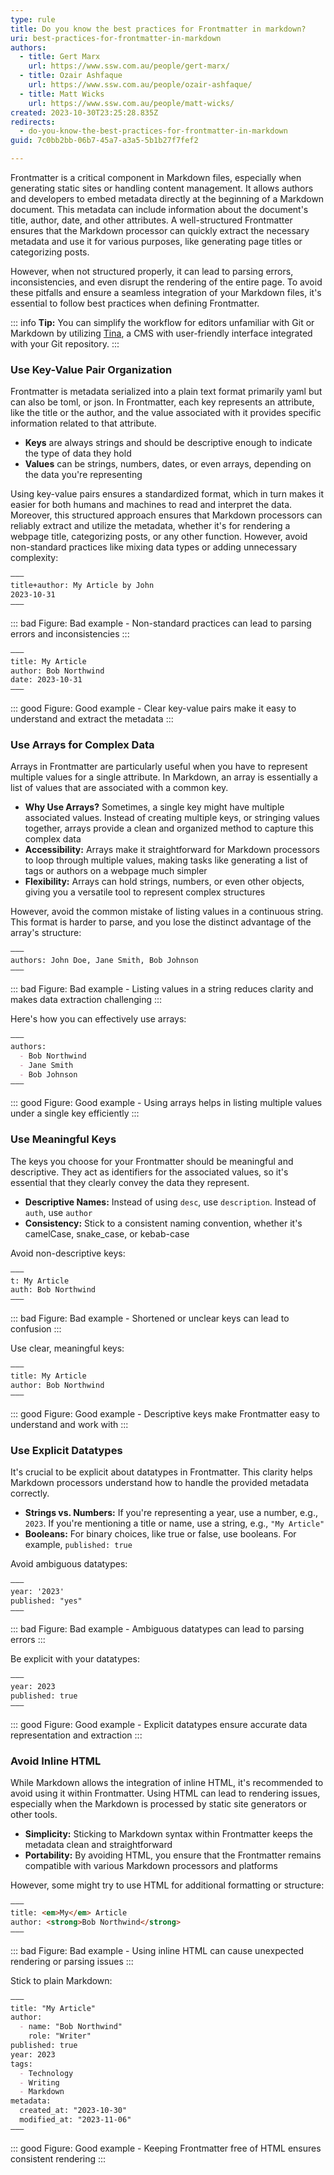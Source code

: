 ```yaml
---
type: rule
title: Do you know the best practices for Frontmatter in markdown?
uri: best-practices-for-frontmatter-in-markdown
authors:
  - title: Gert Marx
    url: https://www.ssw.com.au/people/gert-marx/
  - title: Ozair Ashfaque
    url: https://www.ssw.com.au/people/ozair-ashfaque/
  - title: Matt Wicks
    url: https://www.ssw.com.au/people/matt-wicks/
created: 2023-10-30T23:25:28.835Z
redirects:
  - do-you-know-the-best-practices-for-frontmatter-in-markdown
guid: 7c0bb2bb-06b7-45a7-a3a5-5b1b27f7fef2

---
```


Frontmatter is a critical component in Markdown files, especially when generating static sites or handling content management. It allows authors and developers to embed metadata directly at the beginning of a Markdown document. This metadata can include information about the document's title, author, date, and other attributes. A well-structured Frontmatter ensures that the Markdown processor can quickly extract the necessary metadata and use it for various purposes, like generating page titles or categorizing posts.

However, when not structured properly, it can lead to parsing errors, inconsistencies, and even disrupt the rendering of the entire page. To avoid these pitfalls and ensure a seamless integration of your Markdown files, it's essential to follow best practices when defining Frontmatter.

<!--endintro-->

::: info
**Tip:** You can simplify the workflow for editors unfamiliar with Git or Markdown by utilizing [Tina](https://tina.io), a CMS with user-friendly interface integrated with your Git repository.
:::

### Use Key-Value Pair Organization

Frontmatter is metadata serialized into a plain text format primarily yaml but can also be toml, or json. In Frontmatter, each key represents an attribute, like the title or the author, and the value associated with it provides specific information related to that attribute.

* **Keys** are always strings and should be descriptive enough to indicate the type of data they hold
* **Values** can be strings, numbers, dates, or even arrays, depending on the data you're representing

Using key-value pairs ensures a standardized format, which in turn makes it easier for both humans and machines to read and interpret the data. Moreover, this structured approach ensures that Markdown processors can reliably extract and utilize the metadata, whether it's for rendering a webpage title, categorizing posts, or any other function.
However, avoid non-standard practices like mixing data types or adding unnecessary complexity:

```md
–––
title+author: My Article by John
2023-10-31
–––
```

::: bad
Figure: Bad example - Non-standard practices can lead to parsing errors and inconsistencies
:::

```md
–––
title: My Article
author: Bob Northwind
date: 2023-10-31
–––
```

::: good
Figure: Good example - Clear key-value pairs make it easy to understand and extract the metadata
:::

### Use Arrays for Complex Data

Arrays in Frontmatter are particularly useful when you have to represent multiple values for a single attribute. In Markdown, an array is essentially a list of values that are associated with a common key.

* **Why Use Arrays?** Sometimes, a single key might have multiple associated values. Instead of creating multiple keys, or stringing values together, arrays provide a clean and organized method to capture this complex data
* **Accessibility:** Arrays make it straightforward for Markdown processors to loop through multiple values, making tasks like generating a list of tags or authors on a webpage much simpler
* **Flexibility:** Arrays can hold strings, numbers, or even other objects, giving you a versatile tool to represent complex structures

However, avoid the common mistake of listing values in a continuous string. This format is harder to parse, and you lose the distinct advantage of the array's structure:

```md
–––
authors: John Doe, Jane Smith, Bob Johnson
–––
```

::: bad
Figure: Bad example - Listing values in a string reduces clarity and makes data extraction challenging
:::

Here's how you can effectively use arrays:

```md
–––
authors: 
  - Bob Northwind
  - Jane Smith
  - Bob Johnson
–––
```

::: good
Figure: Good example - Using arrays helps in listing multiple values under a single key efficiently
:::

### Use Meaningful Keys

The keys you choose for your Frontmatter should be meaningful and descriptive. They act as identifiers for the associated values, so it's essential that they clearly convey the data they represent.

* **Descriptive Names:** Instead of using `desc`, use `description`. Instead of `auth`, use `author`
* **Consistency:** Stick to a consistent naming convention, whether it's camelCase, snake_case, or kebab-case

Avoid non-descriptive keys:

``` md
–––
t: My Article
auth: Bob Northwind
–––
```

::: bad
Figure: Bad example - Shortened or unclear keys can lead to confusion
:::

Use clear, meaningful keys:

``` md
–––
title: My Article
author: Bob Northwind
–––
```

::: good
Figure: Good example - Descriptive keys make Frontmatter easy to understand and work with
:::

### Use Explicit Datatypes

It's crucial to be explicit about datatypes in Frontmatter. This clarity helps Markdown processors understand how to handle the provided metadata correctly.

* **Strings vs. Numbers:** If you're representing a year, use a number, e.g., `2023`. If you're mentioning a title or name, use a string, e.g., `"My Article"`
* **Booleans:** For binary choices, like true or false, use booleans. For example, `published: true`

Avoid ambiguous datatypes:

``` md
–––
year: '2023'
published: "yes"
–––
```

::: bad
Figure: Bad example - Ambiguous datatypes can lead to parsing errors
:::

Be explicit with your datatypes:

``` md
–––
year: 2023
published: true
–––
```

::: good
Figure: Good example - Explicit datatypes ensure accurate data representation and extraction
:::

### Avoid Inline HTML

While Markdown allows the integration of inline HTML, it's recommended to avoid using it within Frontmatter. Using HTML can lead to rendering issues, especially when the Markdown is processed by static site generators or other tools.

* **Simplicity:** Sticking to Markdown syntax within Frontmatter keeps the metadata clean and straightforward
* **Portability:** By avoiding HTML, you ensure that the Frontmatter remains compatible with various Markdown processors and platforms

However, some might try to use HTML for additional formatting or structure:

``` md
–––
title: <em>My</em> Article
author: <strong>Bob Northwind</strong>
–––
```

::: bad
Figure: Bad example - Using inline HTML can cause unexpected rendering or parsing issues
:::

Stick to plain Markdown:

``` md
–––
title: "My Article"
author: 
  - name: "Bob Northwind"
    role: "Writer"
published: true
year: 2023
tags: 
  - Technology
  - Writing
  - Markdown
metadata: 
  created_at: "2023-10-30"
  modified_at: "2023-11-06"
–––
```

::: good
Figure: Good example - Keeping Frontmatter free of HTML ensures consistent rendering
:::
